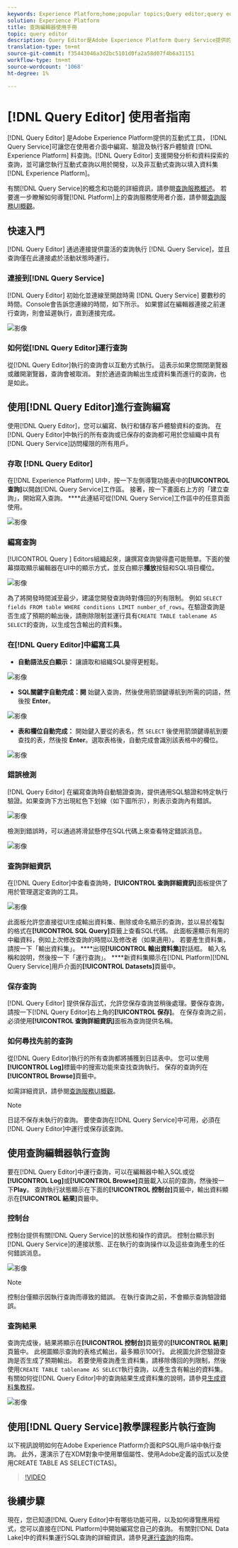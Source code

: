 ```yaml
---
keywords: Experience Platform;home;popular topics;Query editor;query editor;Query service;query service;
solution: Experience Platform
title: 查詢編輯器使用手冊
topic: query editor
description: Query Editor是Adobe Experience Platform Query Service提供的互動式工具，可讓您在Experience Platform使用者介面中編寫、驗證及執行客戶體驗資料查詢。 Query Editor支援開發分析和資料探索的查詢，並可讓您執行互動式查詢以用於開發，以及非互動式查詢以填入Experience Platform中的資料集。
translation-type: tm+mt
source-git-commit: f35443046a3d2bc5101d0fa2a58d07f4b6a31151
workflow-type: tm+mt
source-wordcount: '1068'
ht-degree: 1%

---
```



# [!DNL Query Editor] 使用者指南

[!DNL Query Editor] 是Adobe Experience Platform提供的互動式工具， [!DNL Query Service]可讓您在使用者介面中編寫、驗證及執行客戶體驗資 [!DNL Experience Platform] 料查詢。[!DNL Query Editor] 支援開發分析和資料探索的查詢，並可讓您執行互動式查詢以用於開發，以及非互動式查詢以填入資料集 [!DNL Experience Platform]。

有關[!DNL Query Service]的概念和功能的詳細資訊，請參閱[查詢服務概述][query-service-overview]。 若要進一步瞭解如何導覽[!DNL Platform]上的查詢服務使用者介面，請參閱[查詢服務UI概觀][query-service-ui]。

## 快速入門

[!DNL Query Editor] 通過連接提供靈活的查詢執行 [!DNL Query Service]，並且查詢僅在此連接處於活動狀態時運行。

### 連接到[!DNL Query Service]

[!DNL Query Editor] 初始化並連線至開啟時需 [!DNL Query Service] 要數秒的時間。Console會告訴您連線的時間，如下所示。 如果嘗試在編輯器連接之前運行查詢，則會延遲執行，直到連接完成。

![影像](../images/queries/query-editor-overview/initializing-connection.png)

### 如何從[!DNL Query Editor]運行查詢

從[!DNL Query Editor]執行的查詢會以互動方式執行。 這表示如果您關閉瀏覽器或離開瀏覽器，查詢會被取消。 對於通過查詢輸出生成資料集而進行的查詢，也是如此。

## 使用[!DNL Query Editor]進行查詢編寫

使用[!DNL Query Editor]，您可以編寫、執行和儲存客戶體驗資料的查詢。 在[!DNL Query Editor]中執行的所有查詢或已保存的查詢都可用於您組織中具有[!DNL Query Service]訪問權限的所有用戶。

### 存取 [!DNL Query Editor]

在[!DNL Experience Platform] UI中，按一下左側導覽功能表中的&#x200B;**[!UICONTROL 查詢]**&#x200B;以開啟[!DNL Query Service]工作區。 接著，按一下畫面右上方的「建立查詢」，開始寫入查詢。 ****&#x200B;此連結可從[!DNL Query Service]工作區中的任意頁面使用。

![影像](../images/queries/query-editor-overview/create-query.png)

### 編寫查詢

[!UICONTROL Query ] Editors組織起來，讓撰寫查詢變得盡可能簡單。下面的螢幕擷取顯示編輯器在UI中的顯示方式，並反白顯示&#x200B;**播放**&#x200B;按鈕和SQL項目欄位。

![影像](../images/queries/query-editor-overview/editor.png)

為了將開發時間減至最少，建議您開發查詢時對傳回的列有限制。 例如 `SELECT fields FROM table WHERE conditions LIMIT number_of_rows`。在驗證查詢是否生成了預期的輸出後，請刪除限制並運行具有`CREATE TABLE tablename AS SELECT`的查詢，以生成包含輸出的資料集。

### 在[!DNL Query Editor]中編寫工具

- **自動語法反白顯示：** 讓讀取和組織SQL變得更輕鬆。

![影像](../images/queries/query-editor-overview/syntax-highlight.png)

- **SQL關鍵字自動完成：開** 始鍵入查詢，然後使用箭頭鍵導航到所需的詞語，然後按 **Enter**。

![影像](../images/queries/query-editor-overview/syntax-auto.png)

- **表和欄位自動完成：** 開始鍵入要從的表名，然 `SELECT` 後使用箭頭鍵導航到要查找的表，然後按 **Enter**。選取表格後，自動完成會識別該表格中的欄位。

![影像](../images/queries/query-editor-overview/tables-auto.png)

### 錯誤檢測

[!DNL Query Editor] 在編寫查詢時自動驗證查詢，提供通用SQL驗證和特定執行驗證。如果查詢下方出現紅色下划線（如下圖所示），則表示查詢內有錯誤。

![影像](../images/queries/query-editor-overview/syntax-error-highlight.png)

檢測到錯誤時，可以通過將滑鼠懸停在SQL代碼上來查看特定錯誤消息。

![影像](../images/queries/query-editor-overview/linting-error.png)

### 查詢詳細資訊

在[!DNL Query Editor]中查看查詢時，**[!UICONTROL 查詢詳細資訊]**&#x200B;面板提供了用於管理選定查詢的工具。

![影像](../images/queries/query-editor-overview/query-details.png)

此面板允許您直接從UI生成輸出資料集、刪除或命名顯示的查詢，並以易於複製的格式在&#x200B;**[!UICONTROL SQL Query]**&#x200B;頁籤上查看SQL代碼。 此面板還顯示有用的中繼資料，例如上次修改查詢的時間以及修改者（如果適用）。 若要產生資料集，請按一下「輸出資料集」。 ****&#x200B;出現&#x200B;**[!UICONTROL 輸出資料集]**&#x200B;對話框。 輸入名稱和說明，然後按一下「運行查詢」。 ****&#x200B;新資料集顯示在[!DNL Platform][!DNL Query Service]用戶介面的&#x200B;**[!UICONTROL Datasets]**&#x200B;頁籤中。

### 保存查詢

[!DNL Query Editor] 提供保存函式，允許您保存查詢並稍後處理。要保存查詢，請按一下[!DNL Query Editor]右上角的&#x200B;**[!UICONTROL 保存]**。 在保存查詢之前，必須使用&#x200B;**[!UICONTROL 查詢詳細資訊]**&#x200B;面板為查詢提供名稱。

### 如何尋找先前的查詢

從[!DNL Query Editor]執行的所有查詢都將捕獲到日誌表中。 您可以使用&#x200B;**[!UICONTROL Log]**&#x200B;標籤中的搜索功能來查找查詢執行。 保存的查詢列在&#x200B;**[!UICONTROL Browse]**&#x200B;頁籤中。

如需詳細資訊，請參閱[查詢服務UI概觀][query-service-ui]。

>[!NOTE]
>
>日誌不保存未執行的查詢。 要使查詢在[!DNL Query Service]中可用，必須在[!DNL Query Editor]中運行或保存該查詢。

## 使用查詢編輯器執行查詢

要在[!DNL Query Editor]中運行查詢，可以在編輯器中輸入SQL或從&#x200B;**[!UICONTROL Log]**&#x200B;或&#x200B;**[!UICONTROL Browse]**&#x200B;頁籤載入以前的查詢，然後按一下&#x200B;**Play**。 查詢執行狀態顯示在下面的&#x200B;**[!UICONTROL 控制台]**&#x200B;頁籤中，輸出資料顯示在&#x200B;**[!UICONTROL 結果]**&#x200B;頁籤中。

### 控制台

控制台提供有關[!DNL Query Service]的狀態和操作的資訊。 控制台顯示到[!DNL Query Service]的連接狀態、正在執行的查詢操作以及這些查詢產生的任何錯誤消息。

![影像](../images/queries/query-editor-overview/console.png)

>[!NOTE]
>
>控制台僅顯示因執行查詢而導致的錯誤。 在執行查詢之前，不會顯示查詢驗證錯誤。

### 查詢結果

查詢完成後，結果將顯示在&#x200B;**[!UICONTROL 控制台]**&#x200B;頁籤旁的&#x200B;**[!UICONTROL 結果]**&#x200B;頁籤中。 此視圖顯示查詢的表格式輸出，最多顯示100行。 此視圖允許您驗證查詢是否生成了預期輸出。 若要使用查詢產生資料集，請移除傳回的列限制，然後使用`CREATE TABLE tablename AS SELECT`執行查詢，以產生含有輸出的資料集。 有關如何從[!DNL Query Editor]中的查詢結果生成資料集的說明，請參見[生成資料集教程][query-service-create-datasets]。

![影像](../images/queries/query-editor-overview/query-results.png)

## 使用[!DNL Query Service]教學課程影片執行查詢

以下視訊說明如何在Adobe Experience Platform介面和PSQL用戶端中執行查詢。 此外，還演示了在XDM對象中使用單個屬性、使用Adobe定義的函式以及使用CREATE TABLE AS SELECT(CTAS)。

>[!VIDEO](https://video.tv.adobe.com/v/29796?quality=12&learn=on)

## 後續步驟

現在，您已知道[!DNL Query Editor]中有哪些功能可用，以及如何導覽應用程式，您可以直接在[!DNL Platform]中開始編寫您自己的查詢。 有關對[!DNL Data Lake]中的資料集運行SQL查詢的詳細資訊，請參見[運行查詢][query-service-running-queries]的指南。

[query-service-overview]: ../home.md
[query-service-ui]: overview.md
[query-service-running-queries]: ../best-practices/writing-queries.md
[query-service-create-datasets]: ./create-datasets.md
